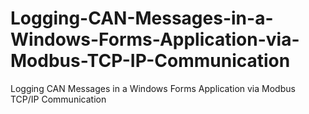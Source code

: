 # Logging-CAN-Messages-in-a-Windows-Forms-Application-via-Modbus-TCP-IP-Communication
Logging CAN Messages in a Windows Forms Application via Modbus TCP/IP Communication
